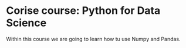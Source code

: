 # Corise course: Python for Data Science
Within this course we are going to learn how tu use Numpy and Pandas. 
